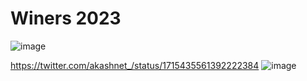 # Winers 2023 

![image](https://github.com/Cypherpunk-Labs/akash-a-thon23/assets/13536174/b50b9c69-48d6-49f6-b496-68f077388a00)


https://twitter.com/akashnet_/status/1715435561392222384
![image](https://github.com/Cypherpunk-Labs/akash-a-thon23/assets/13536174/12806472-a0e9-4361-8d5a-1a1afb26f68a)
